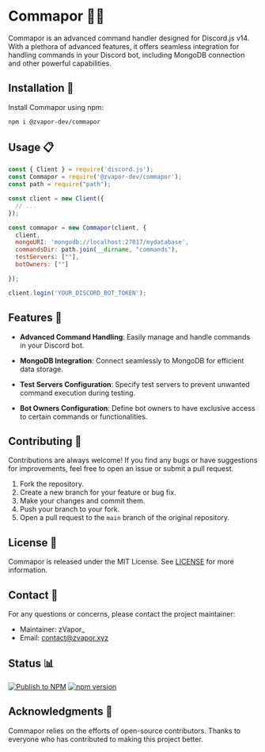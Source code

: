 # Commapor 🤖💼

Commapor is an advanced command handler designed for Discord.js v14. With a plethora of advanced features, it offers seamless integration for handling commands in your Discord bot, including MongoDB connection and other powerful capabilities.

## Installation 🚀

Install Commapor using npm:

```bash
npm i @zvapor-dev/commapor
```

## Usage 📋

```javascript
const { Client } = require('discord.js');
const Commapor = require('@zvapor-dev/commapor');
const path = require("path");

const client = new Client({
  // ...
});

const commapor = new Commapor(client, {
  client,
  mongoURI: 'mongodb://localhost:27017/mydatabase',
  commandsDir: path.join(__dirname, "commands"),
  testServers: [""],
  botOwners: [""]

});

client.login('YOUR_DISCORD_BOT_TOKEN');
```

## Features 🌟

- **Advanced Command Handling**: Easily manage and handle commands in your Discord bot.

- **MongoDB Integration**: Connect seamlessly to MongoDB for efficient data storage.

- **Test Servers Configuration**: Specify test servers to prevent unwanted command execution during testing.

- **Bot Owners Configuration**: Define bot owners to have exclusive access to certain commands or functionalities.

## Contributing 🤝

Contributions are always welcome! If you find any bugs or have suggestions for improvements, feel free to open an issue or submit a pull request.

1. Fork the repository.
2. Create a new branch for your feature or bug fix.
3. Make your changes and commit them.
4. Push your branch to your fork.
5. Open a pull request to the `main` branch of the original repository.

## License 📄

Commapor is released under the MIT License. See [LICENSE](LICENSE) for more information.

## Contact 📧

For any questions or concerns, please contact the project maintainer:

- Maintainer: zVapor_
- Email: contact@zvapor.xyz

## Status 📊
[![Publish to NPM](https://github.com/zVapor-Dev/Commapor/actions/workflows/npm-publish.yml/badge.svg?event=release)](https://github.com/zVapor-Dev/Commapor/actions/workflows/npm-publish.yml) [![npm version](https://badge.fury.io/js/@zvapor-dev%2Fcommapor.svg)](https://badge.fury.io/js/@zvapor-dev%2Fcommapor)

## Acknowledgments 👏

Commapor relies on the efforts of open-source contributors. Thanks to everyone who has contributed to making this project better.
